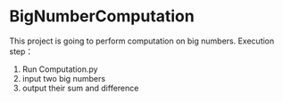 # BigNumberComputation
This project is going to perform computation on big numbers.
Execution step：
1. Run Computation.py
2. input two big numbers
3. output their sum and difference